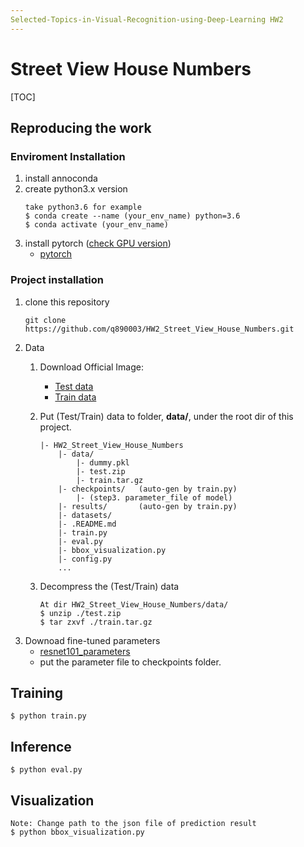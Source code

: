 ```yaml
---
Selected-Topics-in-Visual-Recognition-using-Deep-Learning HW2
---
```

# Street View House Numbers
[TOC]
## Reproducing the work
### Enviroment Installation
1. install annoconda
2. create python3.x version 
    ```
    take python3.6 for example
    $ conda create --name (your_env_name) python=3.6
    $ conda activate (your_env_name)
    ```
3. install pytorch ([check GPU version](https://www.nvidia.com/Download/index.aspx?lang=cn%20))
    - [pytorch](https://pytorch.org/get-started/locally/)
### Project installation
1. clone this repository
    ``` 
    git clone https://github.com/q890003/HW2_Street_View_House_Numbers.git
    ```
2. Data
    1. Download Official Image: 
        - [Test data](https://drive.google.com/file/d/1vvnqdtFzze_YESyjE6_XOPO0ZML4auEE/view?usp=sharing)
        - [Train data](https://drive.google.com/file/d/1kEGY_vVCw_iUrbSquKplLp0PeoXq5PQq/view?usp=sharing)

    2. Put (Test/Train) data to folder, **data/**, under the root dir of this project. 
        ```
        |- HW2_Street_View_House_Numbers
            |- data/
                |- dummy.pkl 
                |- test.zip
                |- train.tar.gz
            |- checkpoints/   (auto-gen by train.py)
                |- (step3. parameter_file of model)
            |- results/       (auto-gen by train.py)
            |- datasets/
            |- .README.md
            |- train.py
            |- eval.py
            |- bbox_visualization.py
            |- config.py
            ...
        ```
    3. Decompress the (Test/Train) data
        ```
        At dir HW2_Street_View_House_Numbers/data/
        $ unzip ./test.zip 
        $ tar zxvf ./train.tar.gz
        ```
4. Downoad fine-tuned parameters
    - [resnet101_parameters](https://drive.google.com/file/d/1lYDxtcELuzWSlnekhOOjHC04EHt55SM2/view?usp=sharing)
    - put the parameter file to checkpoints folder.
## Training
```
$ python train.py
``` 
## Inference

```
$ python eval.py
```
## Visualization
```
Note: Change path to the json file of prediction result
$ python bbox_visualization.py
```
